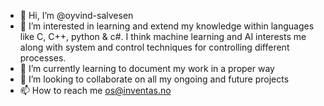- 👋 Hi, I’m @oyvind-salvesen
- 👀 I’m interested in learning and extend my knowledge within languages like C, C++, python & c#. I think machine learning and AI interests me along with system and control techniques for controlling different processes.
- 🌱 I’m currently learning to document my work in a proper way
- 💞️ I’m looking to collaborate on all my ongoing and future projects
- 📫 How to reach me os@inventas.no

<!---
oyvind-salvesen/oyvind-salvesen is a ✨ special ✨ repository because its `README.md` (this file) appears on your GitHub profile.
You can click the Preview link to take a look at your changes.
--->
